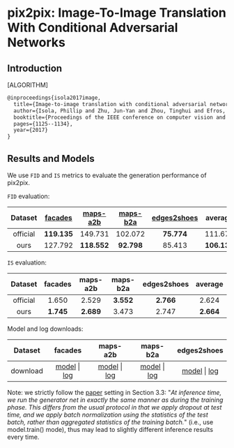 # pix2pix: Image-To-Image Translation With Conditional Adversarial Networks

## Introduction

[ALGORITHM]

```latex
@inproceedings{isola2017image,
  title={Image-to-image translation with conditional adversarial networks},
  author={Isola, Phillip and Zhu, Jun-Yan and Zhou, Tinghui and Efros, Alexei A},
  booktitle={Proceedings of the IEEE conference on computer vision and pattern recognition},
  pages={1125--1134},
  year={2017}
}
```

## Results and Models

We use `FID` and `IS` metrics to 	evaluate the generation performance of pix2pix.

`FID` evaluation:

| Dataset  | [facades](configs/synthesizers/pix2pix/pix2pix_vanilla_unet_bn_1x1_80k_facades.py) | [maps-a2b](configs/synthesizers/pix2pix/pix2pix_vanilla_unet_bn_a2b_1x1_219200_maps.py) | [maps-b2a](configs/synthesizers/pix2pix/pix2pix_vanilla_unet_bn_b2a_1x1_219200_maps.py) | [edges2shoes](configs/synthesizers/pix2pix/pix2pix_vanilla_unet_bn_wo_jitter_flip_1x4_186840_edges2shoes.py) |   average   |
| :------: | :--------------------------------------------------------------------------------: | :-------------------------------------------------------------------------------------: | :-------------------------------------------------------------------------------------: | :----------------------------------------------------------------------------------------------------------: | :---------: |
| official |                                    **119.135**                                     |                                         149.731                                         |                                         102.072                                         |                                                  **75.774**                                                  |   111.678   |
|   ours   |                                      127.792                                       |                                       **118.552**                                       |                                       **92.798**                                        |                                                    85.413                                                    | **106.139** |

`IS` evaluation:

| Dataset  |  facades  | maps-a2b  | maps-b2a  | edges2shoes |  average  |
| :------: | :-------: | :-------: | :-------: | :---------: | :-------: |
| official |   1.650   |   2.529   | **3.552** |  **2.766**  |   2.624   |
|   ours   | **1.745** | **2.689** |   3.473   |    2.747    | **2.664** |

Model and log downloads:

| Dataset  |                                                                                                                                                    facades                                                                                                                                                    |                                                                                                                                                        maps-a2b                                                                                                                                                         |                                                                                                                                                        maps-b2a                                                                                                                                                         |                                                                                                                                                                                           edges2shoes                                                                                                                                                                                           |
| :------: | :-----------------------------------------------------------------------------------------------------------------------------------------------------------------------------------------------------------------------------------------------------------------------------------------------------------: | :---------------------------------------------------------------------------------------------------------------------------------------------------------------------------------------------------------------------------------------------------------------------------------------------------------------------: | :---------------------------------------------------------------------------------------------------------------------------------------------------------------------------------------------------------------------------------------------------------------------------------------------------------------------: | :---------------------------------------------------------------------------------------------------------------------------------------------------------------------------------------------------------------------------------------------------------------------------------------------------------------------------------------------------------------------------------------------: |
| download | [model](https://download.openmmlab.com/mmediting/synthesizers/pix2pix/pix2pix_facades/pix2pix_vanilla_unet_bn_1x1_80k_facades_20200524-6206de67.pth) \| [log](https://download.openmmlab.com/mmediting/synthesizers/pix2pix/pix2pix_facades/pix2pix_vanilla_unet_bn_1x1_80k_facades_20200524_185039.log.json) | [model](https://download.openmmlab.com/mmediting/synthesizers/pix2pix/pix2pix_maps_a2b/pix2pix_vanilla_unet_bn_a2b_1x1_219200_maps_20200524-b29c4538.pth) \| [log](https://download.openmmlab.com/mmediting/synthesizers/pix2pix/pix2pix_maps_a2b/pix2pix_vanilla_unet_bn_a2b_1x1_219200_maps_20200524_191918.log.json) | [model](https://download.openmmlab.com/mmediting/synthesizers/pix2pix/pix2pix_maps_b2a/pix2pix_vanilla_unet_bn_b2a_1x1_219200_maps_20200524-17882ec8.pth) \| [log](https://download.openmmlab.com/mmediting/synthesizers/pix2pix/pix2pix_maps_b2a/pix2pix_vanilla_unet_bn_b2a_1x1_219200_maps_20200524_192641.log.json) | [model](https://download.openmmlab.com/mmediting/synthesizers/pix2pix/pix2pix_edges2shoes_wo_jitter_flip/pix2pix_vanilla_unet_bn_wo_jitter_flip_1x4_186840_edges2shoes_20200524-b35fa9c0.pth) \| [log](https://download.openmmlab.com/mmediting/synthesizers/pix2pix/pix2pix_edges2shoes_wo_jitter_flip/pix2pix_vanilla_unet_bn_wo_jitter_flip_1x4_186840_edges2shoes_20200524_193117.log.json) |

Note: we strictly follow the [paper](http://openaccess.thecvf.com/content_cvpr_2017/papers/Isola_Image-To-Image_Translation_With_CVPR_2017_paper.pdf) setting in Section 3.3: "*At inference time, we run the generator net in exactly
the same manner as during the training phase. This differs
from the usual protocol in that we apply dropout at test time,
and we apply batch normalization using the statistics of
the test batch, rather than aggregated statistics of the training batch.*" (i.e., use model.train() mode), thus may lead to slightly different inference results every time.
